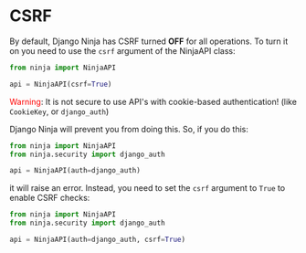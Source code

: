 # CSRF

By default, Django Ninja has CSRF turned **OFF** for all operations.
To turn it on you need to use the `csrf` argument of the NinjaAPI class:




```Python hl_lines="3"
from ninja import NinjaAPI

api = NinjaAPI(csrf=True)
```

<span style="color: red;">Warning</span>: It is not secure to use API's with cookie-based authentication! (like `CookieKey`, or `django_auth`)


Django Ninja will prevent you from doing this. So, if you do this:


```Python hl_lines="4"
from ninja import NinjaAPI
from ninja.security import django_auth

api = NinjaAPI(auth=django_auth)

```

it will raise an error. Instead, you need to set the `csrf` argument to `True` to enable CSRF checks:


```Python hl_lines="4"
from ninja import NinjaAPI
from ninja.security import django_auth

api = NinjaAPI(auth=django_auth, csrf=True)

```